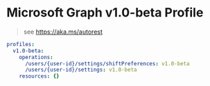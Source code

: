 # Microsoft Graph v1.0-beta Profile

> see https://aka.ms/autorest

``` yaml
profiles:
  v1.0-beta:
    operations:
      /users/{user-id}/settings/shiftPreferences: v1.0-beta
      /users/{user-id}/settings: v1.0-beta
    resources: {}

```
